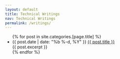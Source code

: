 ```yaml
---
layout: default
title: Technical Writings
nav: Technical Writings
permalink: /writings/
---
```


<div class="home">
  
  <ul class="posts">
    {% for post in site.categories.[page.title] %}
      <li>
        <span class="post-date">{{ post.date | date: "%b %-d, %Y" }}</span>
        <a class="post-link" href="{{ post.url | prepend: site.baseurl }}">{{ post.title }}</a>
        <br>
        {{ post.excerpt }}
      </li>
    {% endfor %}
  </ul>

</div>